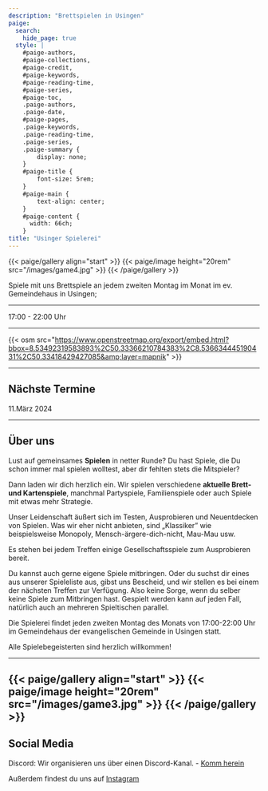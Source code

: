 ```yaml
---
description: "Brettspielen in Usingen"
paige:
  search:
    hide_page: true
  style: |
    #paige-authors,
    #paige-collections,
    #paige-credit,
    #paige-keywords,
    #paige-reading-time,
    #paige-series,
    #paige-toc,
    .paige-authors,
    .paige-date,
    #paige-pages,
    .paige-keywords,
    .paige-reading-time,
    .paige-series,
    .paige-summary {
        display: none;
    }
    #paige-title {
        font-size: 5rem;
    }
    #paige-main {
        text-align: center;
    }
    #paige-content {
      width: 66ch;
    }
title: "Usinger Spielerei"
---
```


{{< paige/gallery align="start" >}}
{{< paige/image height="20rem" src="/images/game4.jpg" >}}
{{< /paige/gallery >}}

Spiele mit uns Brettspiele an jedem zweiten Montag im Monat im ev. Gemeindehaus in Usingen; 

--- 

17:00 - 22:00 Uhr

---

{{< osm src="https://www.openstreetmap.org/export/embed.html?bbox=8.53492319583893%2C50.33366210784383%2C8.536634445190431%2C50.33418429427085&amp;layer=mapnik" >}}


---

## Nächste Termine

 11.März 2024

---

## Über uns

Lust auf gemeinsames **Spielen** in netter Runde? Du hast Spiele, die Du schon immer mal spielen wolltest, aber dir fehlten stets die Mitspieler? 

Dann laden wir dich herzlich ein. Wir spielen verschiedene **aktuelle Brett- und Kartenspiele**, manchmal Partyspiele, Familienspiele oder auch Spiele mit etwas mehr Strategie.

Unser Leidenschaft äußert sich im Testen, Ausprobieren und Neuentdecken von Spielen. Was wir eher nicht anbieten, sind „Klassiker” wie beispielsweise Monopoly, Mensch-ärgere-dich-nicht, Mau-Mau usw.

Es stehen bei jedem Treffen einige Gesellschaftsspiele zum Ausprobieren bereit. 

Du kannst auch gerne eigene Spiele mitbringen. Oder du suchst dir eines aus unserer Spieleliste aus, gibst uns Bescheid, und wir stellen es bei einem der nächsten Treffen zur Verfügung. Also keine Sorge, wenn du selber keine Spiele zum Mitbringen hast. Gespielt werden kann auf jeden Fall, natürlich auch an mehreren Spieltischen parallel.

Die Spielerei findet jeden zweiten Montag des Monats von 17:00-22:00 Uhr im Gemeindehaus der evangelischen Gemeinde in Usingen statt.

Alle Spielebegeisterten sind herzlich willkommen!

---
{{< paige/gallery align="start" >}}
{{< paige/image height="20rem" src="/images/game3.jpg" >}}
{{< /paige/gallery >}}
---

## Social Media

Discord: Wir organisieren uns über einen Discord-Kanal. - [Komm herein](https://discord.gg/GZbdbqv2)

Außerdem findest du uns auf [Instagram](https://www.instagram.com/usinger_spielerei/)